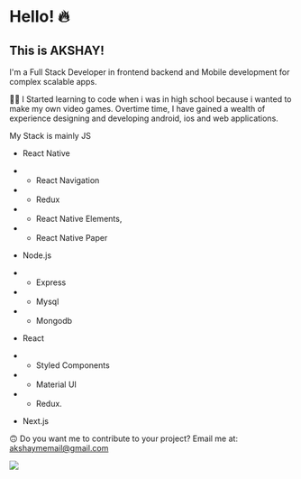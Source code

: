 # Hello! 🔥 
## This is AKSHAY!
I'm a Full Stack Developer in frontend backend and Mobile development for complex scalable apps.

🙏🏻 I Started learning to code when i was in high school because i wanted to make my own video games. Overtime time, I have gained a wealth of experience designing and developing android, ios and web applications.

My Stack is mainly JS


- React Native 
- - React Navigation
- - Redux
- - React Native Elements,
- - React Native Paper

- Node.js
- - Express
- - Mysql
- - Mongodb

- React 
- - Styled Components
- - Material UI
- - Redux.

- Next.js


🙃 Do you want me to contribute to your project? Email me at: akshaymemail@gmail.com


[![](https://media.bizj.us/view/img/7735712/batz.jpg)](https://akshaymemail.github.io/mycv)
